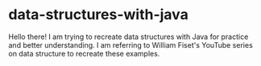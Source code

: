 # data-structures-with-java
Hello there! I am trying to recreate data structures with Java for practice and better understanding. I am referring to William Fiset's YouTube series on data structure to recreate these examples.
